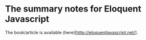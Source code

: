 # The summary notes for Eloquent Javascript

The book/article is available (here)[http://eloquentjavascript.net/].

